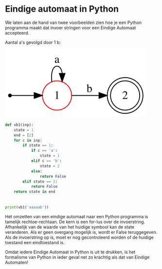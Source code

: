 # Eindige automaat in Python

We laten aan de hand van twee voorbeelden zien hoe je een Python programma maakt dat invoer stringen voor een Eindige Automaat
accepteerd.

Aantal a's gevolgd door 1 b:

![Plaatje](./autopython/vb1.svg)

```python
def vb1(inp):
    state = 1
    end = [2]
    for c in inp:
        if state == 1:
            if c == 'a':
                state = 1
            elif c == 'b':
                state = 2
            else:
                return False
        elif state == 2:
            return False
    return state in end


print(vb1('aaaaab'))
```

Het omzetten van een eindige automaat naar een Python programma is tamelijk rechtoe-rechtaan.
De kern is een for-lus over de invoerstring. Afhankelijk van de waarde van het huidige symbool kan de state veranderen.
Als er geen overgang mogelijk is, wordt er False teruggegeven. Als de invoerstring op is, moet er nog gecontroleerd worden of de huidige toestand een eindtoestand is.

Omdat iedere Eindige Automaat in Python is uit te drukken, is het formalisme van Python in ieder geval net zo krachtig als dat van Eindige Automaten!

